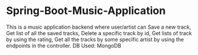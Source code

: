 # Spring-Boot-Music-Application
This is a music application backend where user/artist can Save a new track, Get list of all the saved tracks, Delete a specific track by id, Get lists of track by using the rating, Get all the tracks by some specific artist by using the endpoints in the controller. DB Used: MongoDB
